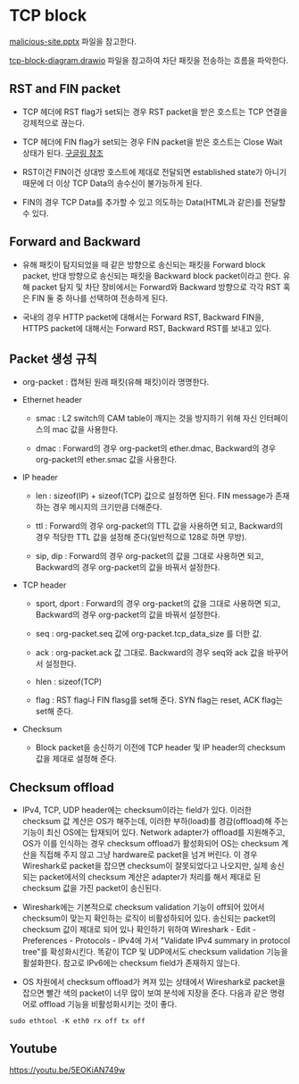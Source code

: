 TCP block
===

[malicious-site.pptx](malicious-site.pptx) 파일을 참고한다.

[tcp-block-diagram.drawio](tcp-block-diagram.drawio) 파일을 참고하여 차단 패킷을 전송하는 흐름을 파악한다.

## RST and FIN packet

* TCP 헤더에 RST flag가 set되는 경우 RST packet을 받은 호스트는 TCP 연결을 강제적으로 끊는다.

* TCP 헤더에 FIN flag가 set되는 경우 FIN packet을 받은 호스트는 Close Wait 상태가 된다. [구글링 참조](https://www.google.com/search?q=tcp+state+diagram)

* RST이건 FIN이건 상대방 호스트에 제대로 전달되면 established state가 아니기 때문에 더 이상 TCP Data의 송수신이 불가능하게 된다.

* FIN의 경우 TCP Data를 추가할 수 있고 의도하는 Data(HTML과 같은)를 전달할 수 있다.

## Forward and Backward

* 유해 패킷이 탐지되었을 때 같은 방향으로 송신되는 패킷을 Forward block packet, 반대 방향으로 송신되는 패킷을 Backward block packet이라고 한다. 유해 packet 탐지 및 차단 장비에서는 Forward와 Backward 방향으로 각각 RST 혹은 FIN 둘 중 하나를 선택하여 전송하게 된다.

* 국내의 경우 HTTP packet에 대해서는 Forward RST, Backward FIN을, HTTPS packet에 대해서는 Forward RST, Backward RST를 보내고 있다.

## Packet 생성 규칙

* org-packet : 캡쳐된 원래 패킷(유해 패킷)이라 명명한다.

* Ethernet header
  * smac : L2 switch의 CAM table이 깨지는 것을 방지하기 위해 자신 인터페이스의 mac 값을 사용한다.

  * dmac : Forward의 경우 org-packet의 ether.dmac, Backward의 경우 org-packet의 ether.smac 값을 사용한다.

* IP header
  * len : sizeof(IP) + sizeof(TCP) 값으로 설정하면 된다. FIN message가 존재하는 경우 메시지의 크기만큼 더해준다.

  * ttl : Forward의 경우 org-packet의 TTL 값을 사용하면 되고, Backward의 경우 적당한 TTL 값을 설정해 준다(일반적으로 128로 하면 무방).

  * sip, dip : Forward의 경우 org-packet의 값을 그대로 사용하면 되고, Backward의 경우 org-packet의 값을 바꿔서 설정한다.

* TCP header

  * sport, dport : Forward의 경우 org-packet의 값을 그대로 사용하면 되고, Backward의 경우 org-packet의 값을 바꿔서 설정한다.

  * seq : org-packet.seq 값에 org-packet.tcp_data_size 를 더한 값.

  * ack : org-packet.ack 값 그대로. Backward의 경우 seq와 ack 값을 바꾸어서 설정한다.

  * hlen : sizeof(TCP)

  * flag : RST flag나 FIN flasg를 set해 준다. SYN flag는 reset, ACK flag는 set해 준다.

* Checksum
  * Block packet을 송신하기 이전에 TCP header 및 IP header의 checksum 값을 제대로 설정해 준다.

## Checksum offload

* IPv4, TCP, UDP header에는 checksum이라는 field가 있다. 이러한 checksum 값 계산은 OS가 해주는데, 이러한 부하(load)를 경감(offload)해 주는 기능이 최신 OS에는 탑재되어 있다. Network adapter가 offload를 지원해주고, OS가 이를 인식하는 경우 checksum offload가 활성화되어 OS는 checksum 계산을 직접해 주지 않고 그냥 hardware로 packet을 넘겨 버린다. 이 경우 Wireshark로 packet을 잡으면 checksum이 잘못되었다고 나오지만, 실제 송신되는 packet에서의 checksum 계산은 adapter가 처리를 해서 제대로 된 checksum 값을 가진 packet이 송신된다.

* Wireshark에는 기본적으로 checksum validation 기능이 off되어 있어서 checksum이 맞는지 확인하는 로직이 비활성하되어 있다. 송신되는 packet의 checksum 값이 제대로 되어 있나 확인하기 위하여 Wireshark - Edit - Preferences - Protocols - IPv4에 가서 "Validate IPv4 summary in protocol tree"를 확성화시킨다. 똑같이 TCP 및 UDP에서도 checksum validation 기능을 활설화한다. 참고로 IPv6에는 checksum field가 존재하지 않는다.

* OS 차원에서 checksum offload가 켜져 있는 상태에서 Wireshark로 packet을 잡으면 빨간 색의 packet이 너무 많이 보여 분석에 지장을 준다. 다음과 같은 명령어로 offload 기능을 비활성화시키는 것이 좋다.
```
sudo ethtool -K eth0 rx off tx off
```

## Youtube
https://youtu.be/5EOKiAN749w
